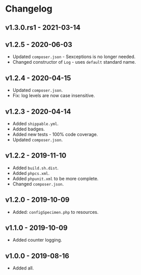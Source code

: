 # Changelog

## v1.3.0.rs1 - 2021-03-14



## v1.2.5 - 2020-06-03

- Updated `composer.json` - Sexceptions is no longer needed.
- Changed constructor of `Log` - uses `default` standard name.

## v1.2.4 - 2020-04-15

- Updated `composer.json`.
- Fix: log levels are now case insensitive.

## v1.2.3 - 2020-04-14

- Added `shippable.yml`.
- Added badges.
- Added new tests - 100% code coverage.
- Updated `composer.json`.

## v1.2.2 - 2019-11-10

- Added `build.sh.dist`.
- Added `phpcs.xml`.
- Added `phpunit.xml` to be more complete.
- Changed `composer.json`.

## v1.2.0 - 2019-10-09

- Added: `configSpecimen.php` to resources.

## v1.1.0 - 2019-10-09

- Added counter logging.

## v1.0.0 - 2019-08-16

- Added all.
